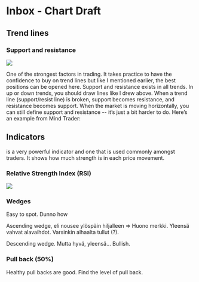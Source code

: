 # Inbox - Chart Draft

## Trend lines

### Support and resistance

![](https://cl.ly/onwq/Image%202017-12-10%20at%208.06.16%20PM.png)

One of the strongest factors in trading. It takes practice to have the confidence to buy on trend lines but like I mentioned earlier, the best positions can be opened here. Support and resistance exists in all trends. In up or down trends, you should draw lines like I drew above. When a trend line (support/resist line) is broken, support becomes resistance, and resistance becomes support. When the market is moving horizontally, you can still define support and resistance -- it’s just a bit harder to do. Here’s an example from Mind Trader:

## Indicators

is a very powerful indicator and one that is used commonly amongst traders. It shows how much strength is in each price movement.

### Relative Strength Index (RSI)

![](https://cl.ly/oo0r/Image%202017-12-10%20at%208.21.59%20PM.png)

### Wedges

Easy to spot. Dunno how

Ascending wedge, eli nousee ylöspäin hiljalleen => Huono merkki. Yleensä vahvat alavaihdot. Varsinkin alhaalta tullut (?).

Descending wedge. Mutta hyvä, yleensä…
Bullish.

### Pull back (50%)

Healthy pull backs are good. Find the level of pull back.
